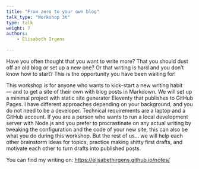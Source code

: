 ```yaml
---
title: "From zero to your own blog"
talk_type: "Workshop 3t"
type: talk
weight: 7
authors:
    - Elisabeth Irgens

---
```

Have you often thought that you want to write more? That you should dust off an old blog or set up a new one? Or that writing is hard and you don’t know how to start? This is the opportunity you have been waiting for!



This workshop is for anyone who wants to kick-start a new writing habit — and to get a site of their own with blog posts in Markdown. We will set up a minimal project with static site generator Eleventy that publishes to GitHub Pages. I have different approaches depending on your background, and you do not need to be a developer. Technical requirements are a laptop and a GitHub account. If you are a person who wants to run a local development server with Node.js and you prefer to procrastinate on any actual writing by tweaking the configuration and the code of your new site, this can also be what you do during this workshop. But the rest of us… we will help each other brainstorm ideas for topics, practice making shitty first drafts, and motivate each other to turn drafts into published posts.



You can find my writing on: https://elisabethirgens.github.io/notes/
